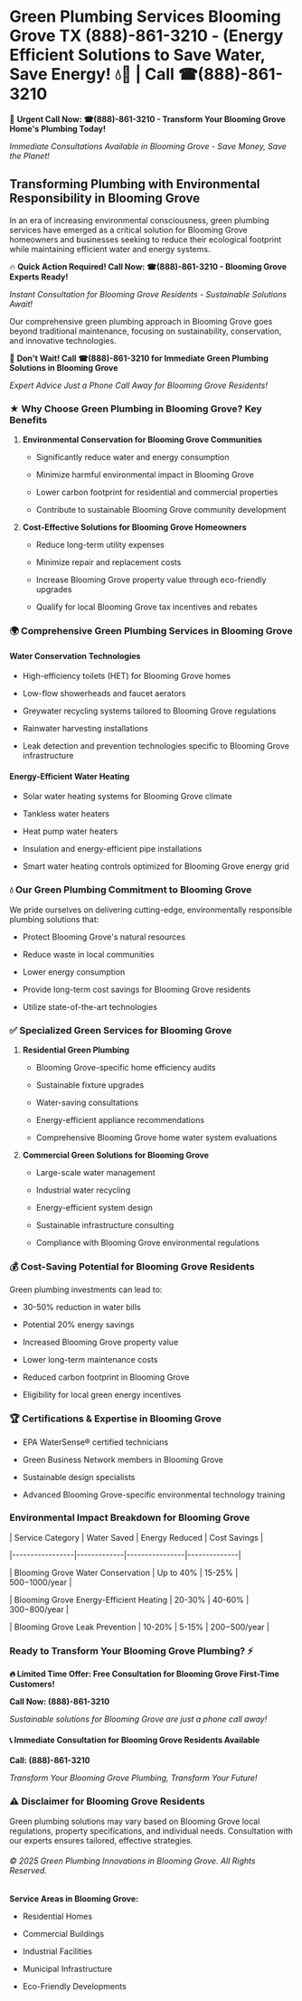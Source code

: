 # Green Plumbing Services Blooming Grove TX (888)-861-3210 - (Energy Efficient Solutions to Save Water, Save Energy! 💧🌿 | Call ☎(888)-861-3210

🚨 **Urgent Call Now: ☎(888)-861-3210 - Transform Your Blooming Grove Home's Plumbing Today!**
*Immediate Consultations Available in Blooming Grove - Save Money, Save the Planet!*

## Transforming Plumbing with Environmental Responsibility in Blooming Grove

In an era of increasing environmental consciousness, green plumbing services have emerged as a critical solution for Blooming Grove homeowners and businesses seeking to reduce their ecological footprint while maintaining efficient water and energy systems. 

🔥 **Quick Action Required! Call Now: ☎(888)-861-3210 - Blooming Grove Experts Ready!**
*Instant Consultation for Blooming Grove Residents - Sustainable Solutions Await!*

Our comprehensive green plumbing approach in Blooming Grove goes beyond traditional maintenance, focusing on sustainability, conservation, and innovative technologies.

🚨 **Don't Wait! Call ☎(888)-861-3210 for Immediate Green Plumbing Solutions in Blooming Grove**
*Expert Advice Just a Phone Call Away for Blooming Grove Residents!*

### ★ Why Choose Green Plumbing in Blooming Grove? Key Benefits

1. **Environmental Conservation for Blooming Grove Communities** 
   - Significantly reduce water and energy consumption
   - Minimize harmful environmental impact in Blooming Grove
   - Lower carbon footprint for residential and commercial properties
   - Contribute to sustainable Blooming Grove community development

2. **Cost-Effective Solutions for Blooming Grove Homeowners** 
   - Reduce long-term utility expenses
   - Minimize repair and replacement costs
   - Increase Blooming Grove property value through eco-friendly upgrades
   - Qualify for local Blooming Grove tax incentives and rebates

### 🌍 Comprehensive Green Plumbing Services in Blooming Grove

#### Water Conservation Technologies
- High-efficiency toilets (HET) for Blooming Grove homes
- Low-flow showerheads and faucet aerators
- Greywater recycling systems tailored to Blooming Grove regulations
- Rainwater harvesting installations
- Leak detection and prevention technologies specific to Blooming Grove infrastructure

#### Energy-Efficient Water Heating
- Solar water heating systems for Blooming Grove climate
- Tankless water heaters
- Heat pump water heaters
- Insulation and energy-efficient pipe installations
- Smart water heating controls optimized for Blooming Grove energy grid

### 💧 Our Green Plumbing Commitment to Blooming Grove

We pride ourselves on delivering cutting-edge, environmentally responsible plumbing solutions that:
- Protect Blooming Grove's natural resources
- Reduce waste in local communities
- Lower energy consumption
- Provide long-term cost savings for Blooming Grove residents
- Utilize state-of-the-art technologies

### ✅ Specialized Green Services for Blooming Grove

1. **Residential Green Plumbing**
   - Blooming Grove-specific home efficiency audits
   - Sustainable fixture upgrades
   - Water-saving consultations
   - Energy-efficient appliance recommendations
   - Comprehensive Blooming Grove home water system evaluations

2. **Commercial Green Solutions for Blooming Grove**
   - Large-scale water management
   - Industrial water recycling
   - Energy-efficient system design
   - Sustainable infrastructure consulting
   - Compliance with Blooming Grove environmental regulations

### 💰 Cost-Saving Potential for Blooming Grove Residents

Green plumbing investments can lead to:
- 30-50% reduction in water bills
- Potential 20% energy savings
- Increased Blooming Grove property value
- Lower long-term maintenance costs
- Reduced carbon footprint in Blooming Grove
- Eligibility for local green energy incentives

### 🏆 Certifications & Expertise in Blooming Grove

- EPA WaterSense® certified technicians
- Green Business Network members in Blooming Grove
- Sustainable design specialists
- Advanced Blooming Grove-specific environmental technology training

### Environmental Impact Breakdown for Blooming Grove

| Service Category | Water Saved | Energy Reduced | Cost Savings |
|-----------------|-------------|----------------|--------------|
| Blooming Grove Water Conservation | Up to 40% | 15-25% | $500-$1000/year |
| Blooming Grove Energy-Efficient Heating | 20-30% | 40-60% | $300-$800/year |
| Blooming Grove Leak Prevention | 10-20% | 5-15% | $200-$500/year |

### Ready to Transform Your Blooming Grove Plumbing? ⚡

**🔥 Limited Time Offer: Free Consultation for Blooming Grove First-Time Customers!**

**Call Now: (888)-861-3210**
*Sustainable solutions for Blooming Grove are just a phone call away!*

#### 📞 Immediate Consultation for Blooming Grove Residents Available

**Call: (888)-861-3210**
*Transform Your Blooming Grove Plumbing, Transform Your Future!*

### ⚠️ Disclaimer for Blooming Grove Residents

Green plumbing solutions may vary based on Blooming Grove local regulations, property specifications, and individual needs. Consultation with our experts ensures tailored, effective strategies.

###### © 2025 Green Plumbing Innovations in Blooming Grove. All Rights Reserved.

**Service Areas in Blooming Grove:** 
- Residential Homes
- Commercial Buildings
- Industrial Facilities
- Municipal Infrastructure
- Eco-Friendly Developments